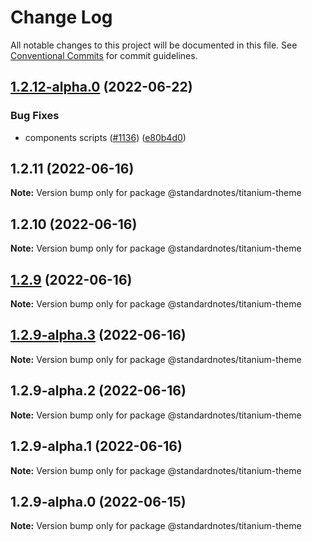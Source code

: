 # Change Log

All notable changes to this project will be documented in this file.
See [Conventional Commits](https://conventionalcommits.org) for commit guidelines.

## [1.2.12-alpha.0](https://github.com/standardnotes/app/compare/@standardnotes/titanium-theme@1.2.11...@standardnotes/titanium-theme@1.2.12-alpha.0) (2022-06-22)

### Bug Fixes

* components scripts ([#1136](https://github.com/standardnotes/app/issues/1136)) ([e80b4d0](https://github.com/standardnotes/app/commit/e80b4d0ffad495c758b593c30e1c4c754dda9b7e))

## 1.2.11 (2022-06-16)

**Note:** Version bump only for package @standardnotes/titanium-theme

## 1.2.10 (2022-06-16)

**Note:** Version bump only for package @standardnotes/titanium-theme

## [1.2.9](https://github.com/standardnotes/app/compare/@standardnotes/titanium-theme@1.2.9-alpha.3...@standardnotes/titanium-theme@1.2.9) (2022-06-16)

**Note:** Version bump only for package @standardnotes/titanium-theme

## [1.2.9-alpha.3](https://github.com/standardnotes/app/compare/@standardnotes/titanium-theme@1.2.9-alpha.2...@standardnotes/titanium-theme@1.2.9-alpha.3) (2022-06-16)

**Note:** Version bump only for package @standardnotes/titanium-theme

## 1.2.9-alpha.2 (2022-06-16)

**Note:** Version bump only for package @standardnotes/titanium-theme

## 1.2.9-alpha.1 (2022-06-16)

**Note:** Version bump only for package @standardnotes/titanium-theme

## 1.2.9-alpha.0 (2022-06-15)

**Note:** Version bump only for package @standardnotes/titanium-theme
